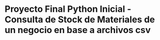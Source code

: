 # Proyecto Final Python Inicial -Consulta de Stock de Materiales de un negocio en base a archivos csv

